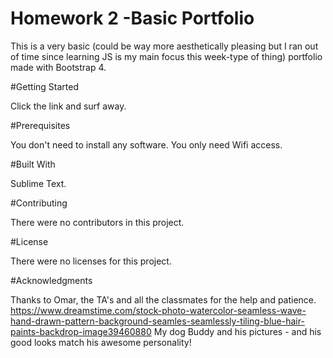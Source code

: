 # Homework 2 -Basic Portfolio
This is a very basic (could be way more aesthetically pleasing but I ran out of time since learning JS is my main focus this week-type of thing) portfolio made with Bootstrap 4.

#Getting Started

Click the link and surf away.

#Prerequisites

You don't need to install any software. You only need Wifi access.

#Built With

Sublime Text.

#Contributing

There were no contributors in this project.

#License

There were no licenses for this project.

#Acknowledgments

Thanks to Omar, the TA's and all the classmates for the help and patience.
https://www.dreamstime.com/stock-photo-watercolor-seamless-wave-hand-drawn-pattern-background-seamles-seamlessly-tiling-blue-hair-paints-backdrop-image39460880
My dog Buddy and his pictures - and his good looks match his awesome personality!
